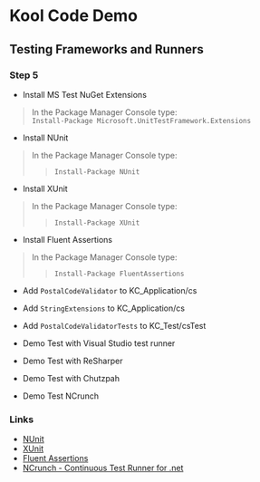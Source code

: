 # Kool Code Demo
## Testing Frameworks and Runners

### Step 5
+ Install MS Test NuGet Extensions
> In the Package Manager Console type:  
> `Install-Package Microsoft.UnitTestFramework.Extensions`  

+ Install NUnit
> In the Package Manager Console type:  
>> `Install-Package NUnit`  

+ Install XUnit
> In the Package Manager Console type:  
>> `Install-Package XUnit`  

+ Install Fluent Assertions
> In the Package Manager Console type:  
>> `Install-Package FluentAssertions`  

+ Add `PostalCodeValidator` to KC_Application/cs
+ Add `StringExtensions` to KC_Application/cs
+ Add `PostalCodeValidatorTests` to KC_Test/csTest

+ Demo Test with Visual Studio test runner
+ Demo Test with ReSharper
+ Demo Test with Chutzpah
+ Demo Test NCrunch

### Links
- [NUnit](http://www.nunit.org/)  
- [XUnit](https://xunit.github.io/)  
- [Fluent Assertions](http://www.fluentassertions.com/)  
- [NCrunch - Continuous Test Runner for .net](http://www.ncrunch.net/)
